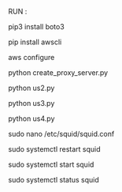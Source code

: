 RUN : 

pip3 install boto3


pip install awscli


aws configure


python create_proxy_server.py

python us2.py

python us3.py

python us4.py



sudo nano /etc/squid/squid.conf


sudo systemctl restart squid

sudo systemctl start squid

sudo systemctl status squid
